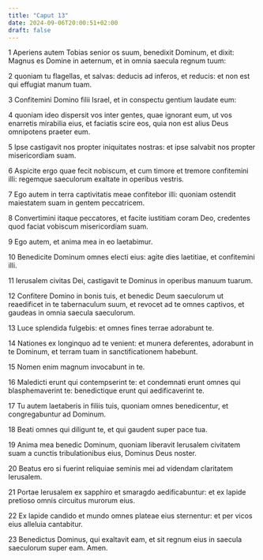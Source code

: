 ```yaml
---
title: "Caput 13"
date: 2024-09-06T20:00:51+02:00
draft: false
---
```



1 Aperiens autem Tobias senior os suum, benedixit Dominum, et dixit: Magnus es Domine in aeternum, et in omnia saecula regnum tuum:

2 quoniam tu flagellas, et salvas: deducis ad inferos, et reducis: et non est qui effugiat manum tuam.

3 Confitemini Domino filii Israel, et in conspectu gentium laudate eum:

4 quoniam ideo dispersit vos inter gentes, quae ignorant eum, ut vos enarretis mirabilia eius, et faciatis scire eos, quia non est alius Deus omnipotens praeter eum.

5 Ipse castigavit nos propter iniquitates nostras: et ipse salvabit nos propter misericordiam suam.

6 Aspicite ergo quae fecit nobiscum, et cum timore et tremore confitemini illi: regemque saeculorum exaltate in operibus vestris.

7 Ego autem in terra captivitatis meae confitebor illi: quoniam ostendit maiestatem suam in gentem peccatricem.

8 Convertimini itaque peccatores, et facite iustitiam coram Deo, credentes quod faciat vobiscum misericordiam suam.

9 Ego autem, et anima mea in eo laetabimur.

10 Benedicite Dominum omnes electi eius: agite dies laetitiae, et confitemini illi.

11 Ierusalem civitas Dei, castigavit te Dominus in operibus manuum tuarum.

12 Confitere Domino in bonis tuis, et benedic Deum saeculorum ut reaedificet in te tabernaculum suum, et revocet ad te omnes captivos, et gaudeas in omnia saecula saeculorum.

13 Luce splendida fulgebis: et omnes fines terrae adorabunt te.

14 Nationes ex longinquo ad te venient: et munera deferentes, adorabunt in te Dominum, et terram tuam in sanctificationem habebunt.

15 Nomen enim magnum invocabunt in te.

16 Maledicti erunt qui contempserint te: et condemnati erunt omnes qui blasphemaverint te: benedictique erunt qui aedificaverint te.

17 Tu autem laetaberis in filiis tuis, quoniam omnes benedicentur, et congregabuntur ad Dominum.

18 Beati omnes qui diligunt te, et qui gaudent super pace tua.

19 Anima mea benedic Dominum, quoniam liberavit Ierusalem civitatem suam a cunctis tribulationibus eius, Dominus Deus noster.

20 Beatus ero si fuerint reliquiae seminis mei ad videndam claritatem Ierusalem.

21 Portae Ierusalem ex sapphiro et smaragdo aedificabuntur: et ex lapide pretioso omnis circuitus murorum eius.

22 Ex lapide candido et mundo omnes plateae eius sternentur: et per vicos eius alleluia cantabitur.

23 Benedictus Dominus, qui exaltavit eam, et sit regnum eius in saecula saeculorum super eam. Amen.


